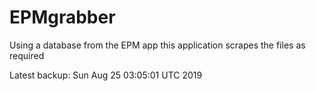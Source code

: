 # EPMgrabber
Using a database from the EPM app this application scrapes the files as required


Latest backup: Sun Aug 25 03:05:01 UTC 2019
